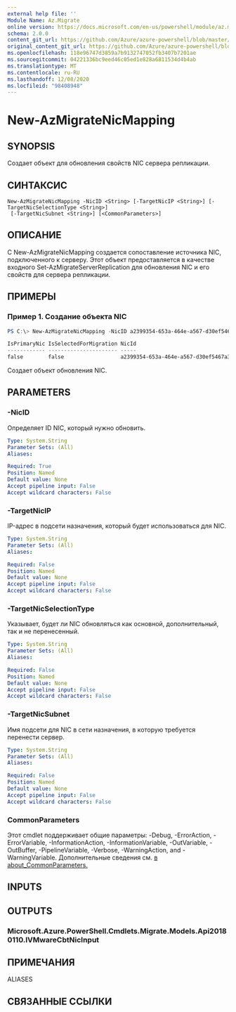 ```yaml
---
external help file: ''
Module Name: Az.Migrate
online version: https://docs.microsoft.com/en-us/powershell/module/az.migrate/new-azmigratenicmapping
schema: 2.0.0
content_git_url: https://github.com/Azure/azure-powershell/blob/master/src/Migrate/help/New-AzMigrateNicMapping.md
original_content_git_url: https://github.com/Azure/azure-powershell/blob/master/src/Migrate/help/New-AzMigrateNicMapping.md
ms.openlocfilehash: 118e96747d3859a7b9132747052fb3407b7201ae
ms.sourcegitcommit: 04221336bc9eed46c05ed1e828a6811534d4b4ab
ms.translationtype: MT
ms.contentlocale: ru-RU
ms.lasthandoff: 12/08/2020
ms.locfileid: "98408948"
---
```

# New-AzMigrateNicMapping

## SYNOPSIS
Создает объект для обновления свойств NIC сервера репликации.

## СИНТАКСИС

```
New-AzMigrateNicMapping -NicID <String> [-TargetNicIP <String>] [-TargetNicSelectionType <String>]
 [-TargetNicSubnet <String>] [<CommonParameters>]
```

## ОПИСАНИЕ
С New-AzMigrateNicMapping создается сопоставление источника NIC, подключенного к серверу.
Этот объект предоставляется в качестве входного Set-AzMigrateServerReplication для обновления NIC и его свойств для сервера репликации.

## ПРИМЕРЫ

### Пример 1. Создание объекта NIC
```powershell
PS C:\> New-AzMigrateNicMapping -NicID a2399354-653a-464e-a567-d30ef5467a31 -TargetNicSelectionType primary -TargetNicIP "172.17.1.17"

IsPrimaryNic IsSelectedForMigration NicId                                TargetStaticIPAddress TargetSubnetName
------------ ---------------------- -----                                --------------------- ----------------
false        false                  a2399354-653a-464e-a567-d30ef5467a31
```

Создает объект обновления NIC.

## PARAMETERS

### -NicID
Определяет ID NIC, который нужно обновить.

```yaml
Type: System.String
Parameter Sets: (All)
Aliases:

Required: True
Position: Named
Default value: None
Accept pipeline input: False
Accept wildcard characters: False
```

### -TargetNicIP
IP-адрес в подсети назначения, который будет использоваться для NIC.

```yaml
Type: System.String
Parameter Sets: (All)
Aliases:

Required: False
Position: Named
Default value: None
Accept pipeline input: False
Accept wildcard characters: False
```

### -TargetNicSelectionType
Указывает, будет ли NIC обновляться как основной, дополнительный, так и не перенесенный.

```yaml
Type: System.String
Parameter Sets: (All)
Aliases:

Required: False
Position: Named
Default value: None
Accept pipeline input: False
Accept wildcard characters: False
```

### -TargetNicSubnet
Имя подсети для NIC в сети назначения, в которую требуется перенести сервер.

```yaml
Type: System.String
Parameter Sets: (All)
Aliases:

Required: False
Position: Named
Default value: None
Accept pipeline input: False
Accept wildcard characters: False
```

### CommonParameters
Этот cmdlet поддерживает общие параметры: -Debug, -ErrorAction, -ErrorVariable, -InformationAction, -InformationVariable, -OutVariable, -OutBuffer, -PipelineVariable, -Verbose, -WarningAction, and -WarningVariable. Дополнительные сведения см. [в about_CommonParameters.](http://go.microsoft.com/fwlink/?LinkID=113216)

## INPUTS

## OUTPUTS

### Microsoft.Azure.PowerShell.Cmdlets.Migrate.Models.Api20180110.IVMwareCbtNicInput

## ПРИМЕЧАНИЯ

ALIASES

## СВЯЗАННЫЕ ССЫЛКИ

